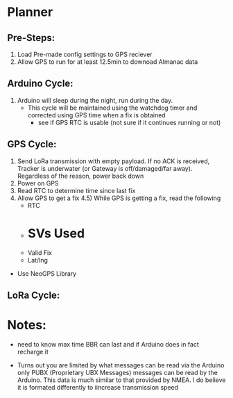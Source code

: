 # Planner

## Pre-Steps:
1) Load Pre-made config settings to GPS reciever
2) Allow GPS to run for at least 12.5min to downoad Almanac data

## Arduino Cycle:
1) Arduino will sleep during the night, run during the day.
    * This cycle will be maintained using the watchdog timer and corrected using GPS time when a fix is obtained
        * see if GPS RTC is usable (not sure if it continues running or not)
        

## GPS Cycle:
1) Send LoRa transmission with empty payload. If no ACK is received, Tracker is underwater (or Gateway is off/damaged/far away). Regardless of the reason, power back down
2) Power on GPS
3) Read RTC to determine time since last fix
4) Allow GPS to get a fix
4.5) While GPS is getting a fix, read the following
    * RTC
    * # SVs Used
    * Valid Fix
    * Lat/lng

* Use NeoGPS Library


## LoRa Cycle:



# Notes:
* need to know max time BBR can last and if Arduino does in fact recharge it

* Turns out you are limited by what messages can be read via the Arduino only PUBX (Proprietary UBX Messages) messages can be read by the Arduino. This data is much similar to that provided by NMEA. I do believe it is formated differently to iincrease transmission speed